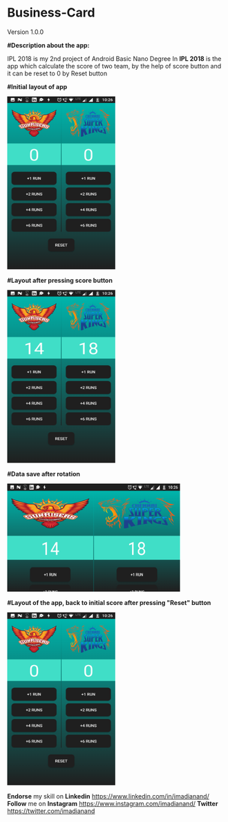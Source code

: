 # Business-Card
Version 1.0.0

**#Description about the app:**

IPL 2018 is my 2nd project of Android Basic Nano Degree
In **IPL 2018** is the app which calculate the score of two team, by the help of score button and it can be reset to 0 by Reset button

**#Initial layout of app**

<img src="app/src/main/res/drawable/initial.png" width="250" height="400">

**#Layout after pressing score button**

<img src="app/src/main/res/drawable/afterscore.png" width="250" height="400">

**#Data save after rotation**

<img src="app/src/main/res/drawable/afterrotation.png" width="400" height="250">

**#Layout of the app, back to initial score after pressing "Reset" button**

<img src="app/src/main/res/drawable/initial.png" width="250" height="400">

**Endorse** my skill on **Linkedin** https://www.linkedin.com/in/imadianand/
**Follow** me on 
**Instagram** https://www.instagram.com/imadianand/
**Twitter** https://twitter.com/imadianand
